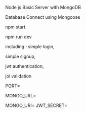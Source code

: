 Node js Basic Server with MongoDB

Database Connect using Mongoose
<!-- Start Production Server -->
  npm start
<!--  -->
<!-- Start development Server -->
  npm run dev
<!--  -->
including :
simple login,

simple signup,

jwt authentication,

joi validation

<!-- Environment variables -->
PORT=
<!-- dev db -->
MONGO_URL=
 <!--Production db  -->
MONGO_URI=
JWT_SECRET=


